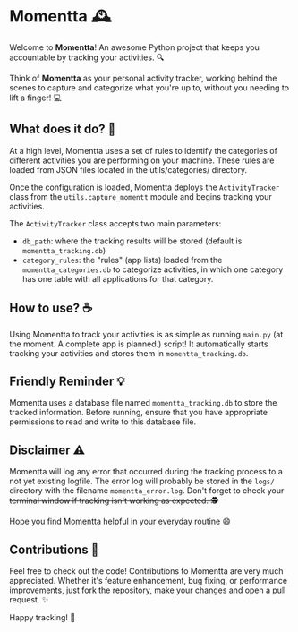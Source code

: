 # Momentta 🕰️

Welcome to **Momentta**! An awesome Python project that keeps you accountable by tracking your activities. 🔍

Think of **Momentta** as your personal activity tracker, working behind the scenes to capture and categorize what you're up to, without you needing to lift a finger! 💻

## What does it do? 🧐

At a high level, Momentta uses a set of rules to identify the categories of different activities you are performing on your machine. These rules are loaded from JSON files located in the utils/categories/ directory.

Once the configuration is loaded, Momentta deploys the `ActivityTracker` class from the `utils.capture_momentt` module and begins tracking your activities.

The `ActivityTracker` class accepts two main parameters:
- `db_path`: where the tracking results will be stored (default is `momentta_tracking.db`)
- `category_rules`: the "rules" (app lists) loaded from the `momentta_categories.db` to categorize activities, in which one category has one table with all applications for that category.

## How to use? ☕

Using Momentta to track your activities is as simple as running `main.py` (at the moment. A complete app is planned.) script! It automatically starts tracking your activities and stores them in `momentta_tracking.db`.

## Friendly Reminder 💡

Momentta uses a database file named `momentta_tracking.db` to store the tracked information. Before running, ensure that you have appropriate permissions to read and write to this database file.

## Disclaimer ⚠️

Momentta will log any error that occurred during the tracking process to a not yet existing logfile. 
The error log will probably be stored in the `logs/` directory with the filename `momentta_error.log`.
~~Don't forget to check your terminal window if tracking isn't working as expected. 🕵️~~

Hope you find Momentta helpful in your everyday routine 😄

## Contributions 🤝

Feel free to check out the code! Contributions to Momentta are very much appreciated. Whether it's feature enhancement, bug fixing, or performance improvements, just fork the repository, make your changes and open a pull request. ✨

Happy tracking! 🚀
```